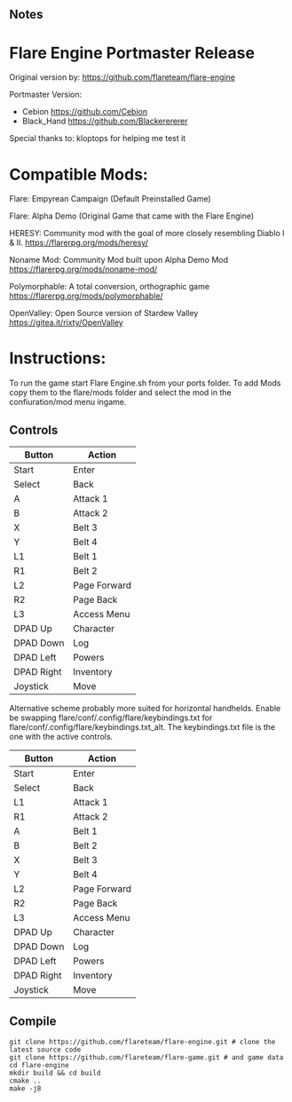 ## Notes

# Flare Engine Portmaster Release
Original version by:
	https://github.com/flareteam/flare-engine

Portmaster Version: 	

- Cebion https://github.com/Cebion
- Black_Hand https://github.com/Blackerererer
	
Special thanks to: kloptops for helping me test it

# Compatible Mods:
Flare: Empyrean Campaign (Default Preinstalled Game)

Flare: Alpha Demo (Original Game that came with the Flare Engine)

HERESY: Community mod with the goal of more closely resembling Diablo I & II. https://flarerpg.org/mods/heresy/

Noname Mod: Community Mod built upon Alpha Demo Mod https://flarerpg.org/mods/noname-mod/

Polymorphable: A total conversion, orthographic game https://flarerpg.org/mods/polymorphable/

OpenValley: Open Source version of Stardew Valley https://gitea.it/rixty/OpenValley

# Instructions:

To run the game start Flare Engine.sh from your ports folder.
To add Mods copy them to the flare/mods folder and select the mod in the confiuration/mod menu ingame.


## Controls

| Button | Action |
|--|--| 
|Start|Enter|
|Select|Back|
|A|Attack 1|
|B|Attack 2|
|X|Belt 3|
|Y|Belt 4|
|L1|Belt 1|
|R1|Belt 2|
|L2|Page Forward|
|R2|Page Back|
|L3|Access Menu|
|DPAD Up|Character|
|DPAD Down|Log|
|DPAD Left|Powers|
|DPAD Right|Inventory|
|Joystick|Move|

Alternative scheme probably more suited for horizontal handhelds.
Enable be swapping flare/conf/.config/flare/keybindings.txt for flare/conf/.config/flare/keybindings.txt_alt.
The keybindings.txt file is the one with the active controls.

| Button | Action |
|--|--| 
|Start|Enter|
|Select|Back|
|L1|Attack 1|
|R1|Attack 2|
|A|Belt 1|
|B|Belt 2|
|X|Belt 3|
|Y|Belt 4|
|L2|Page Forward|
|R2|Page Back|
|L3|Access Menu|
|DPAD Up|Character|
|DPAD Down|Log|
|DPAD Left|Powers|
|DPAD Right|Inventory|
|Joystick|Move|


## Compile

```shell
git clone https://github.com/flareteam/flare-engine.git # clone the latest source code
git clone https://github.com/flareteam/flare-game.git # and game data
cd flare-engine 
mkdir build && cd build
cmake ..
make -j8
```
